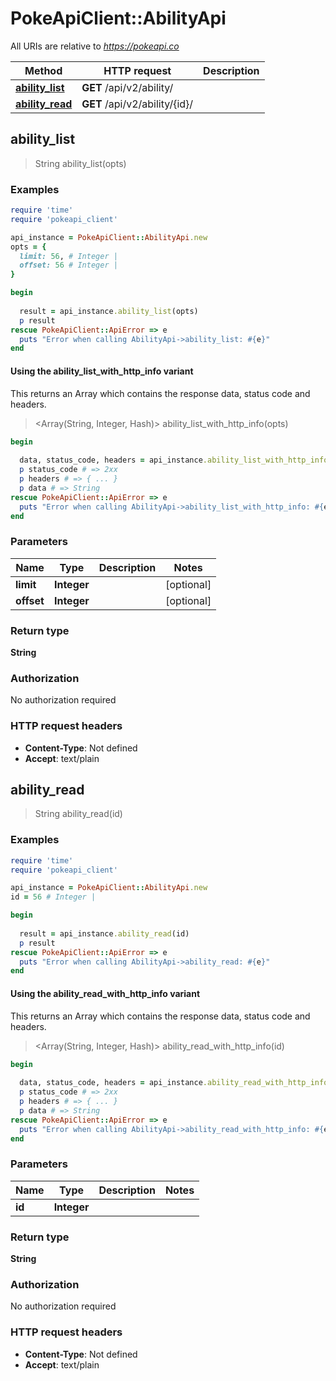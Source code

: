 # PokeApiClient::AbilityApi

All URIs are relative to *https://pokeapi.co*

| Method | HTTP request | Description |
| ------ | ------------ | ----------- |
| [**ability_list**](AbilityApi.md#ability_list) | **GET** /api/v2/ability/ |  |
| [**ability_read**](AbilityApi.md#ability_read) | **GET** /api/v2/ability/{id}/ |  |


## ability_list

> String ability_list(opts)



### Examples

```ruby
require 'time'
require 'pokeapi_client'

api_instance = PokeApiClient::AbilityApi.new
opts = {
  limit: 56, # Integer | 
  offset: 56 # Integer | 
}

begin
  
  result = api_instance.ability_list(opts)
  p result
rescue PokeApiClient::ApiError => e
  puts "Error when calling AbilityApi->ability_list: #{e}"
end
```

#### Using the ability_list_with_http_info variant

This returns an Array which contains the response data, status code and headers.

> <Array(String, Integer, Hash)> ability_list_with_http_info(opts)

```ruby
begin
  
  data, status_code, headers = api_instance.ability_list_with_http_info(opts)
  p status_code # => 2xx
  p headers # => { ... }
  p data # => String
rescue PokeApiClient::ApiError => e
  puts "Error when calling AbilityApi->ability_list_with_http_info: #{e}"
end
```

### Parameters

| Name | Type | Description | Notes |
| ---- | ---- | ----------- | ----- |
| **limit** | **Integer** |  | [optional] |
| **offset** | **Integer** |  | [optional] |

### Return type

**String**

### Authorization

No authorization required

### HTTP request headers

- **Content-Type**: Not defined
- **Accept**: text/plain


## ability_read

> String ability_read(id)



### Examples

```ruby
require 'time'
require 'pokeapi_client'

api_instance = PokeApiClient::AbilityApi.new
id = 56 # Integer | 

begin
  
  result = api_instance.ability_read(id)
  p result
rescue PokeApiClient::ApiError => e
  puts "Error when calling AbilityApi->ability_read: #{e}"
end
```

#### Using the ability_read_with_http_info variant

This returns an Array which contains the response data, status code and headers.

> <Array(String, Integer, Hash)> ability_read_with_http_info(id)

```ruby
begin
  
  data, status_code, headers = api_instance.ability_read_with_http_info(id)
  p status_code # => 2xx
  p headers # => { ... }
  p data # => String
rescue PokeApiClient::ApiError => e
  puts "Error when calling AbilityApi->ability_read_with_http_info: #{e}"
end
```

### Parameters

| Name | Type | Description | Notes |
| ---- | ---- | ----------- | ----- |
| **id** | **Integer** |  |  |

### Return type

**String**

### Authorization

No authorization required

### HTTP request headers

- **Content-Type**: Not defined
- **Accept**: text/plain


